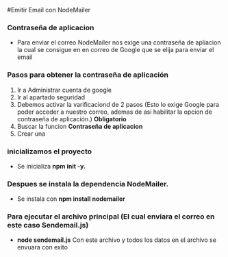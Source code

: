 #Emitir Email con NodeMailer

### Contraseña de aplicacion
* Para enviar el correo NodeMailer nos exige una contraseña de apliacion la cual se consigue en en correo de Google que se elija para enviar el email

### Pasos para obtener la contraseña de aplicación
1. Ir a Administrar cuenta de google
2. Ir al apartado seguridad
3. Debemos activar la varificaciond de 2 pasos (Esto lo exige Google para poder acceder a nuestro correo, ademas de asi habilitar la opcion de contraseña de aplicación.) **Obligatorio**
4. Buscar la funcion **Contraseña de aplicacion**
5. Crear una 

### inicializamos el proyecto
* Se inicializa **npm init -y.**
### Despues se instala la dependencia NodeMailer.
* Se instala con **npm install nodemailer**
### Para ejecutar el archivo principal (El cual enviara el correo en este caso Sendemail.js)
* **node sendemail.js** Con este archivo y todos los datos en el archivo se envuara con exito
